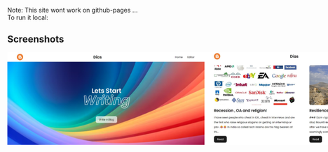 Note: This site wont work on github-pages ... <br>
To run it local:
<br>



<h2> Screenshots </h2>
<div style="display:flex;">

<img src="images_ss/Screenshot%202024-07-05%20144534.jpg" alt="Screenshot Description" width="450">
<img src="images_ss/Screenshot%202024-07-05%20144558.jpg" alt="Screenshot Description" width="450">
<img src="images_ss/Screenshot%202024-07-05%20144620.jpg" alt="Screenshot Description" width="450">
<img src="images_ss/Screenshot%202024-07-05%20144852.jpg" alt="Screenshot Description" width="450">
<img src="images_ss/Screenshot%202024-07-05%20144944.jpg" alt="Screenshot Description" width="450">


</div>
